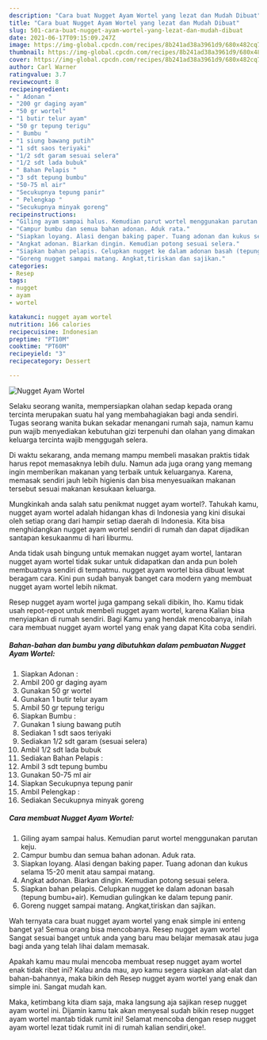 ```yaml
---
description: "Cara buat Nugget Ayam Wortel yang lezat dan Mudah Dibuat"
title: "Cara buat Nugget Ayam Wortel yang lezat dan Mudah Dibuat"
slug: 501-cara-buat-nugget-ayam-wortel-yang-lezat-dan-mudah-dibuat
date: 2021-06-17T09:15:09.247Z
image: https://img-global.cpcdn.com/recipes/8b241ad38a3961d9/680x482cq70/nugget-ayam-wortel-foto-resep-utama.jpg
thumbnail: https://img-global.cpcdn.com/recipes/8b241ad38a3961d9/680x482cq70/nugget-ayam-wortel-foto-resep-utama.jpg
cover: https://img-global.cpcdn.com/recipes/8b241ad38a3961d9/680x482cq70/nugget-ayam-wortel-foto-resep-utama.jpg
author: Carl Warner
ratingvalue: 3.7
reviewcount: 8
recipeingredient:
- " Adonan "
- "200 gr daging ayam"
- "50 gr wortel"
- "1 butir telur ayam"
- "50 gr tepung terigu"
- " Bumbu "
- "1 siung bawang putih"
- "1 sdt saos teriyaki"
- "1/2 sdt garam sesuai selera"
- "1/2 sdt lada bubuk"
- " Bahan Pelapis "
- "3 sdt tepung bumbu"
- "50-75 ml air"
- "Secukupnya tepung panir"
- " Pelengkap "
- "Secukupnya minyak goreng"
recipeinstructions:
- "Giling ayam sampai halus. Kemudian parut wortel menggunakan parutan keju."
- "Campur bumbu dan semua bahan adonan. Aduk rata."
- "Siapkan loyang. Alasi dengan baking paper. Tuang adonan dan kukus selama 15-20 menit atau sampai matang."
- "Angkat adonan. Biarkan dingin. Kemudian potong sesuai selera."
- "Siapkan bahan pelapis. Celupkan nugget ke dalam adonan basah (tepung bumbu+air). Kemudian gulingkan ke dalam tepung panir."
- "Goreng nugget sampai matang. Angkat,tiriskan dan sajikan."
categories:
- Resep
tags:
- nugget
- ayam
- wortel

katakunci: nugget ayam wortel 
nutrition: 166 calories
recipecuisine: Indonesian
preptime: "PT10M"
cooktime: "PT60M"
recipeyield: "3"
recipecategory: Dessert

---
```



![Nugget Ayam Wortel](https://img-global.cpcdn.com/recipes/8b241ad38a3961d9/680x482cq70/nugget-ayam-wortel-foto-resep-utama.jpg)

Selaku seorang wanita, mempersiapkan olahan sedap kepada orang tercinta merupakan suatu hal yang membahagiakan bagi anda sendiri. Tugas seorang  wanita bukan sekadar menangani rumah saja, namun kamu pun wajib menyediakan kebutuhan gizi terpenuhi dan olahan yang dimakan keluarga tercinta wajib menggugah selera.

Di waktu  sekarang, anda memang mampu membeli masakan praktis tidak harus repot memasaknya lebih dulu. Namun ada juga orang yang memang ingin memberikan makanan yang terbaik untuk keluarganya. Karena, memasak sendiri jauh lebih higienis dan bisa menyesuaikan makanan tersebut sesuai makanan kesukaan keluarga. 



Mungkinkah anda salah satu penikmat nugget ayam wortel?. Tahukah kamu, nugget ayam wortel adalah hidangan khas di Indonesia yang kini disukai oleh setiap orang dari hampir setiap daerah di Indonesia. Kita bisa menghidangkan nugget ayam wortel sendiri di rumah dan dapat dijadikan santapan kesukaanmu di hari liburmu.

Anda tidak usah bingung untuk memakan nugget ayam wortel, lantaran nugget ayam wortel tidak sukar untuk didapatkan dan anda pun boleh membuatnya sendiri di tempatmu. nugget ayam wortel bisa dibuat lewat beragam cara. Kini pun sudah banyak banget cara modern yang membuat nugget ayam wortel lebih nikmat.

Resep nugget ayam wortel juga gampang sekali dibikin, lho. Kamu tidak usah repot-repot untuk membeli nugget ayam wortel, karena Kalian bisa menyiapkan di rumah sendiri. Bagi Kamu yang hendak mencobanya, inilah cara membuat nugget ayam wortel yang enak yang dapat Kita coba sendiri.

<!--inarticleads1-->

##### Bahan-bahan dan bumbu yang dibutuhkan dalam pembuatan Nugget Ayam Wortel:

1. Siapkan  Adonan :
1. Ambil 200 gr daging ayam
1. Gunakan 50 gr wortel
1. Gunakan 1 butir telur ayam
1. Ambil 50 gr tepung terigu
1. Siapkan  Bumbu :
1. Gunakan 1 siung bawang putih
1. Sediakan 1 sdt saos teriyaki
1. Sediakan 1/2 sdt garam (sesuai selera)
1. Ambil 1/2 sdt lada bubuk
1. Sediakan  Bahan Pelapis :
1. Ambil 3 sdt tepung bumbu
1. Gunakan 50-75 ml air
1. Siapkan Secukupnya tepung panir
1. Ambil  Pelengkap :
1. Sediakan Secukupnya minyak goreng




<!--inarticleads2-->

##### Cara membuat Nugget Ayam Wortel:

1. Giling ayam sampai halus. Kemudian parut wortel menggunakan parutan keju.
1. Campur bumbu dan semua bahan adonan. Aduk rata.
1. Siapkan loyang. Alasi dengan baking paper. Tuang adonan dan kukus selama 15-20 menit atau sampai matang.
1. Angkat adonan. Biarkan dingin. Kemudian potong sesuai selera.
1. Siapkan bahan pelapis. Celupkan nugget ke dalam adonan basah (tepung bumbu+air). Kemudian gulingkan ke dalam tepung panir.
1. Goreng nugget sampai matang. Angkat,tiriskan dan sajikan.




Wah ternyata cara buat nugget ayam wortel yang enak simple ini enteng banget ya! Semua orang bisa mencobanya. Resep nugget ayam wortel Sangat sesuai banget untuk anda yang baru mau belajar memasak atau juga bagi anda yang telah lihai dalam memasak.

Apakah kamu mau mulai mencoba membuat resep nugget ayam wortel enak tidak ribet ini? Kalau anda mau, ayo kamu segera siapkan alat-alat dan bahan-bahannya, maka bikin deh Resep nugget ayam wortel yang enak dan simple ini. Sangat mudah kan. 

Maka, ketimbang kita diam saja, maka langsung aja sajikan resep nugget ayam wortel ini. Dijamin kamu tak akan menyesal sudah bikin resep nugget ayam wortel mantab tidak rumit ini! Selamat mencoba dengan resep nugget ayam wortel lezat tidak rumit ini di rumah kalian sendiri,oke!.

